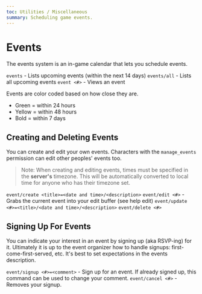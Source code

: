 ```yaml
---
toc: Utilities / Miscellaneous
summary: Scheduling game events.
---
```

# Events

The events system is an in-game calendar that lets you schedule events.

`events`  - Lists upcoming events (within the next 14 days)
`events/all` - Lists all upcoming events
`event <#>` - Views an event

Events are color coded based on how close they are.

* Green = within 24 hours
* Yellow = within 48 hours
* Bold = within 7 days

## Creating and Deleting Events

You can create and edit your own events.  Characters with the `manage_events` permission can edit other peoples' events too.

> Note: When creating and editing events, times must be specified in the **server's** timezone.  This will be automatically converted to local time for anyone who has their timezone set.

`event/create <title>=<date and time>/<description>`
`event/edit <#>` - Grabs the current event into your edit buffer (see help edit)
`event/update <#>=<title>/<date and time>/<description>`
`event/delete <#>`

## Signing Up For Events

You can indicate your interest in an event by signing up (aka RSVP-ing) for it.  Ultimately it is up to the event organizer how to handle signups: first-come-first-served, etc.  It's best to set expectations in the events description.

`event/signup <#>=<comment>` - Sign up for an event.  If already signed up, this command can be used to change your comment.
`event/cancel <#>` - Removes your signup.

